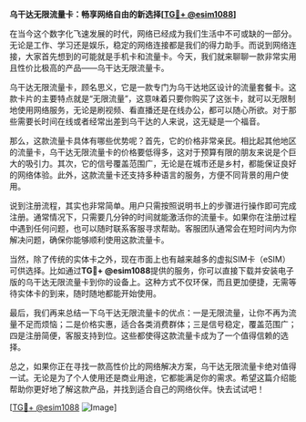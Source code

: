 **乌干达无限流量卡：畅享网络自由的新选择[[TG💪+ @esim1088](https://t.me/s/esim1088)]**

在当今这个数字化飞速发展的时代，网络已经成为我们生活中不可或缺的一部分。无论是工作、学习还是娱乐，稳定的网络连接都是我们的得力助手。而说到网络连接，大家首先想到的可能就是手机卡和流量卡。今天，我们就来聊聊一款非常实用且性价比极高的产品——乌干达无限流量卡。

乌干达无限流量卡，顾名思义，它是一款专门为乌干达地区设计的流量套餐卡。这款卡片的主要特点就是“无限流量”，这意味着只要你购买了这张卡，就可以无限制地使用网络服务，无论是刷视频、看直播还是在线办公，都可以随心所欲。对于那些需要长时间在线或者经常出差到乌干达的人来说，这无疑是一个福音。

那么，这款流量卡具体有哪些优势呢？首先，它的价格非常亲民。相比起其他地区的流量卡，乌干达无限流量卡的价格要低得多，这对于预算有限的朋友来说是个巨大的吸引力。其次，它的信号覆盖范围广，无论是在城市还是乡村，都能保证良好的网络体验。此外，这款流量卡还支持多种语言的服务，方便不同背景的用户使用。

说到注册流程，其实也非常简单。用户只需按照说明书上的步骤进行操作即可完成注册。通常情况下，只需要几分钟的时间就能激活你的流量卡。如果你在注册过程中遇到任何问题，也可以随时联系客服寻求帮助。客服团队通常会在短时间内为你解决问题，确保你能够顺利使用这款流量卡。

当然，除了传统的实体卡之外，现在市面上也有越来越多的虚拟SIM卡（eSIM）可供选择。比如通过**TG💪+ @esim1088**提供的服务，你可以直接下载并安装电子版的乌干达无限流量卡到你的设备上。这种方式不仅环保，而且更加便捷，无需等待实体卡的到来，随时随地都能开始使用。

最后，我们再来总结一下乌干达无限流量卡的优点：一是无限流量，让你不再为流量不足而烦恼；二是价格实惠，适合各类消费群体；三是信号稳定，覆盖范围广；四是注册简便，客服支持到位。这些都使得这款流量卡成为了一个值得信赖的选择。

总之，如果你正在寻找一款高性价比的网络解决方案，乌干达无限流量卡绝对值得一试。无论是为了个人使用还是商业用途，它都能满足你的需求。希望这篇介绍能帮助你更好地了解这款产品，并找到适合自己的网络伙伴。快去试试吧！

[[TG💪+ @esim1088](https://t.me/s/esim1088) ![Image](https://i.postimg.cc/4NQfJmqS/Snipaste-2025-05-13-00-14-12.png)]